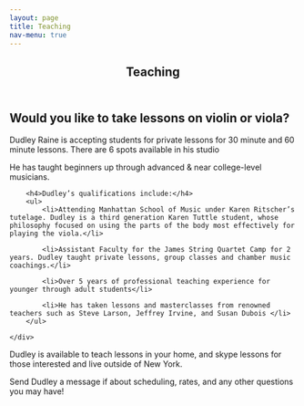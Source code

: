 ```yaml
---
layout: page
title: Teaching
nav-menu: true
---
```


<!-- Main -->
<div id="main" class="alt">

<!-- One -->
<section id="one">
	<div class="inner">
		<header class="major">
			<h1>Teaching</h1>
		</header>

<!-- Content -->
<h2 id="content">Would you like to take lessons on violin or viola?</h2>

<p>Dudley Raine is accepting students for private lessons for 30 minute and 60 minute lessons. There are 6 spots available in his studio</p>

<p>He has taught beginners up through advanced & near college-level musicians.</p>

<div class="row">
	<div class="10u 12u$(small)">

		<h4>Dudley’s qualifications include:</h4>
		<ul>
			<li>Attending Manhattan School of Music under Karen Ritscher’s tutelage. Dudley is a third generation Karen Tuttle student, whose philosophy focused on using the parts of the body most effectively for playing the viola.</li>

			<li>Assistant Faculty for the James String Quartet Camp for 2 years. Dudley taught private lessons, group classes and chamber music coachings.</li>

			<li>Over 5 years of professional teaching experience for younger through adult students</li>

			<li>He has taken lessons and masterclasses from renowned teachers such as Steve Larson, Jeffrey Irvine, and Susan Dubois </li>
		</ul>

	</div>
</div>



<p>Dudley is available to teach lessons in your home, and skype lessons for those interested and live outside of New York.</p>

<p>Send Dudley a message if about scheduling, rates, and any other questions you may have!</p>


</div>
</section>

</div>
